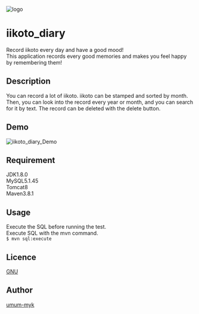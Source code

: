 ![logo](https://user-images.githubusercontent.com/77877936/113877908-19775f00-97f4-11eb-8f87-5610a630b2ad.png)

iikoto_diary
====
Record iikoto every day and have a good mood!  
This application records every good memories and makes you feel happy by remembering them!
## Description
You can record a lot of iikoto. iikoto can be stamped and sorted by month.  
Then, you can look into the record every year or month, and you can search for it by text.
The record can be deleted with the delete button.
## Demo
![iikoto_diary_Demo](https://user-images.githubusercontent.com/77877936/113878697-cf42ad80-97f4-11eb-9965-2875c9c55dc7.gif)
## Requirement
JDK1.8.0  
MySQL5.1.45  
Tomcat8  
Maven3.8.1
## Usage
Execute the SQL before running the test.  
Execute SQL with the mvn command.  
`$ mvn sql:execute`
## Licence
[GNU](https://github.com/umum-myk/iikoto_diary/blob/main/LICENSE.md)
## Author
[umum-myk](https://github.com/umum-myk)
